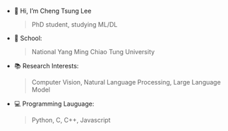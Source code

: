 - 👋 Hi, I’m Cheng Tsung Lee
  > PhD student, studying ML/DL

- 🏫 School:
  > National Yang Ming Chiao Tung University

- 📚 Research Interests:
  > Computer Vision, Natural Language Processing, Large Language Model

- 💻 Programming Lauguage:
  > Python, C, C++, Javascript

<!---
LoveLeeJames/LoveLeeJames is a ✨ special ✨ repository because its `README.md` (this file) appears on your GitHub profile.
You can click the Preview link to take a look at your changes.
--->
